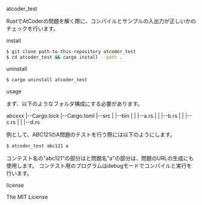 atcoder_test

RustでAtCoderの問題を解く際に、コンパイルとサンプルの入出力が正しいかのチェックを行います。

install

```bash
$ git clone path-to-this-repository atcoder_test
$ cd atcoder_test && cargo install --path .
```

uninstall

```bash
$ cargo uninstall atcoder_test
```

usage

まず、以下のようなフォルダ構成にする必要があります。

abcxxx
|--Cargo.lock
|--Cargo.toml
|--src
|  |--bin
|  |  |--a.rs
|  |  |--b.rs
|  |  |--c.rs
|  |  |--d.rs

例として、ABC121のA問題のテストを行う際には以下のようにします。

```bash
$ atcoder_test abc121 a
```

コンテスト名の"abc121"の部分はと問題名"a"の部分は、問題のURLの生成にも使用します。
コンテスト用のプログラムはdebugモードでコンパイルと実行を行います。

license

The MIT License
